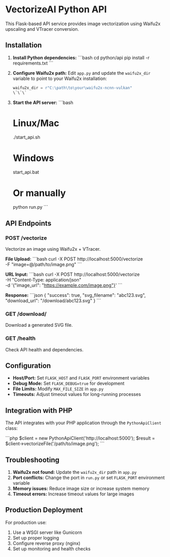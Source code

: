 # VectorizeAI Python API

This Flask-based API service provides image vectorization using Waifu2x upscaling and VTracer conversion.

## Installation

1. **Install Python dependencies:**
   \`\`\`bash
   cd python/api
   pip install -r requirements.txt
   \`\`\`

2. **Configure Waifu2x path:**
   Edit `app.py` and update the `waifu2x_dir` variable to point to your Waifu2x installation:
   ```python
   waifu2x_dir = r"C:\path\to\your\waifu2x-ncnn-vulkan"
   \`\`\`

3. **Start the API server:**
   \`\`\`bash
   # Linux/Mac
   ./start_api.sh
   
   # Windows
   start_api.bat
   
   # Or manually
   python run.py
   \`\`\`

## API Endpoints

### POST /vectorize
Vectorize an image using Waifu2x + VTracer.

**File Upload:**
\`\`\`bash
curl -X POST http://localhost:5000/vectorize \
  -F "image=@/path/to/image.png"
\`\`\`

**URL Input:**
\`\`\`bash
curl -X POST http://localhost:5000/vectorize \
  -H "Content-Type: application/json" \
  -d '{"image_url": "https://example.com/image.png"}'
\`\`\`

**Response:**
\`\`\`json
{
  "success": true,
  "svg_filename": "abc123.svg",
  "download_url": "/download/abc123.svg"
}
\`\`\`

### GET /download/<filename>
Download a generated SVG file.

### GET /health
Check API health and dependencies.

## Configuration

- **Host/Port:** Set `FLASK_HOST` and `FLASK_PORT` environment variables
- **Debug Mode:** Set `FLASK_DEBUG=true` for development
- **File Limits:** Modify `MAX_FILE_SIZE` in `app.py`
- **Timeouts:** Adjust timeout values for long-running processes

## Integration with PHP

The API integrates with your PHP application through the `PythonApiClient` class:

\`\`\`php
$client = new PythonApiClient('http://localhost:5000');
$result = $client->vectorizeFile('/path/to/image.png');
\`\`\`

## Troubleshooting

1. **Waifu2x not found:** Update the `waifu2x_dir` path in `app.py`
2. **Port conflicts:** Change the port in `run.py` or set `FLASK_PORT` environment variable
3. **Memory issues:** Reduce image size or increase system memory
4. **Timeout errors:** Increase timeout values for large images

## Production Deployment

For production use:
1. Use a WSGI server like Gunicorn
2. Set up proper logging
3. Configure reverse proxy (nginx)
4. Set up monitoring and health checks
